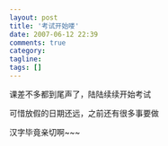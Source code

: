 ```yaml
---
layout: post
title: '考试开始喽'
date: 2007-06-12 22:39
comments: true
category:
tagline:
tags: []
---
```


课差不多都到尾声了，陆陆续续开始考试

可惜放假的日期还远，之前还有很多事要做

汉字毕竟亲切啊~~~
